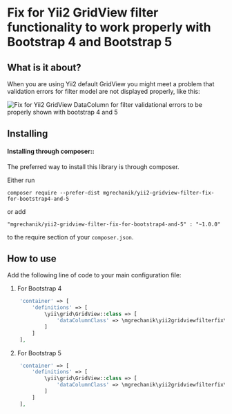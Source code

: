 # Fix for Yii2 GridView filter functionality to work properly with Bootstrap 4 and Bootstrap 5

## What is it about? <span id="demo"></span>

When you are using Yii2 default GridView you might meet a problem that validation errors for filter model are not displayed properly, like this:

![Fix for Yii2 GridView DataColumn for filter validational errors to be properly shown with bootstrap 4 and 5](https://raw.githubusercontent.com/mgrechanik/yii2-gridview-filter-fix-for-bootstrap4-and-5/refs/heads/main/docs/yii2-gridview-filter-fix-for-bootstrap4-and-5.png "Fix for Yii2 GridView DataColumn for filter validational errors to be properly shown with bootstrap 4 and 5")

## Installing <span id="installing"></span>

#### Installing through composer::

The preferred way to install this library is through composer.

Either run
```
composer require --prefer-dist mgrechanik/yii2-gridview-filter-fix-for-bootstrap4-and-5
```

or add
```
"mgrechanik/yii2-gridview-filter-fix-for-bootstrap4-and-5" : "~1.0.0"
```
to the require section of your `composer.json`.

## How to use  <span id="use"></span> 

Add the following line of code to your main configuration file:
1) For Bootstrap 4
```php
    'container' => [
        'definitions' => [
            \yii\grid\GridView::class => [
                'dataColumnClass' => \mgrechanik\yii2gridviewfilterfix\Bs4DataColumn::class
            ]
        ]
    ],
```


2) For Bootstrap 5
```php
    'container' => [
        'definitions' => [
            \yii\grid\GridView::class => [
                'dataColumnClass' => \mgrechanik\yii2gridviewfilterfix\Bs5DataColumn::class
            ]
        ]
    ],
```


